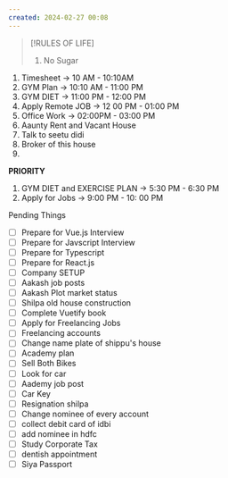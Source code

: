 ```yaml
---
created: 2024-02-27 00:08
---
```


> [!RULES OF LIFE]
>
> 1. No Sugar
> 

1. Timesheet -> 10 AM - 10:10AM 
2. GYM Plan -> 10:10 AM - 11:00 PM
3. GYM DIET -> 11:00 PM - 12:00 PM
4. Apply Remote JOB -> 12 00 PM - 01:00 PM
5. Office Work -> 02:00PM - 03:00 PM
6. Aaunty Rent and Vacant House 
7. Talk to seetu didi
8. Broker of this house
9. 

**PRIORITY**

1. GYM DIET and EXERCISE PLAN -> 5:30 PM - 6:30 PM
2. Apply for Jobs -> 9:00 PM - 10: 00 PM

Pending Things

- [ ] Prepare for Vue.js Interview
- [ ] Prepare for Javscript Interview
- [ ] Prepare for Typescript
- [ ] Prepare for React.js
- [ ] Company SETUP
- [ ] Aakash job posts
- [ ] Aakash Plot market status
- [ ] Shilpa old house construction
- [ ] Complete Vuetify book
- [ ] Apply for Freelancing Jobs
- [ ] Freelancing accounts
- [ ] Change name plate of shippu's house 
- [ ] Academy plan 
- [ ] Sell Both Bikes
- [ ] Look for car
- [ ] Aademy job post
- [ ] Car Key 
- [ ] Resignation shilpa
- [ ] Change nominee of every account
- [ ] collect debit card of idbi
- [ ] add nominee in hdfc 
- [ ] Study Corporate Tax
- [ ] dentish appointment
- [ ] Siya Passport